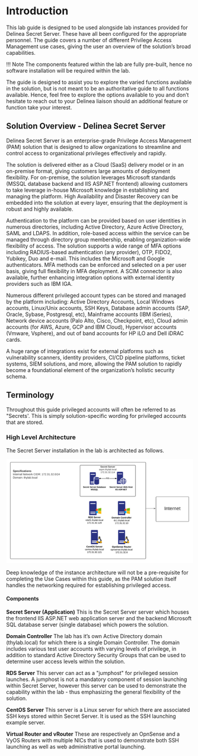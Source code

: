 # Introduction

This lab guide is designed to be used alongside lab instances provided for Delinea Secret Server. These have all been configured for the appropriate personnel. The guide covers a number of different Privilege Access Management use cases, giving the user an overview of the solution’s broad capabilities. 

!!! Note
    The components featured within the lab are fully pre-built, hence no software installation will be required within the lab.

The guide is designed to assist you to explore the varied functions available in the solution, but is not meant to be an authoritative guide to all functions available. Hence, feel free to explore the options available to you and don’t hesitate to reach out to your Delinea liaison should an additional feature or function take your interest. 

## Solution Overview - Delinea Secret Server
Delinea Secret Server is an enterprise-grade Privilege Access Management (PAM) solution that is designed to allow organizations to streamline and control access to organizational privileges effectively and rapidly. 

The solution is delivered either as a Cloud (SaaS) delivery model or in an on-premise format, giving customers large amounts of deployment flexibility. For on-premise, the solution leverages Microsoft standards (MSSQL database backend and IIS ASP.NET frontend) allowing customers to take leverage in-house Microsoft knowledge in establishing and managing the platform. High Availability and Disaster Recovery can be embedded into the solution at every layer, ensuring that the deployment is robust and highly available.

Authentication to the platform can be provided based on user identities in numerous directories, including Active Directory, Azure Active Directory, SAML and LDAPS. In addition, role-based access within the service can be managed through directory group membership, enabling organization-wide flexibility of access. The solution supports a wide range of MFA options including RADIUS-based authentication (any provider), OTP, FIDO2, Yubikey, Duo and e-mail. This includes the Microsoft and Google authenticators. MFA methods can be enforced and selected on a per user basis, giving full flexibility in MFA deployment. A SCIM connector is also available, further enhancing integration options with external identity providers such as IBM IGA. 

Numerous different privileged account types can be stored and managed by the platform including: Active Directory Accounts, Local Windows accounts, Linux/Unix accounts, SSH Keys, Database admin accounts (SAP, Oracle, Sybase, Postgresql, etc), Mainframe accounts (IBM  iSeries), Network device accounts (Palo Alto, Cisco, Checkpoint, etc), Cloud admin accounts (for AWS, Azure, GCP and IBM Cloud), Hypervisor accounts (Vmware, Vsphere), and out of band accounts for HP iLO and Dell iDRAC cards. 

A huge range of integrations exist for external platforms such as vulnerability scanners, identity providers, CI/CD pipeline platforms, ticket systems, SIEM solutions, and more, allowing the PAM solution to rapidly become a foundational element of the organization’s holistic security schema.

## Terminology
Throughout this guide privileged accounts will often be referred to as "Secrets'. This is simply solution-specific wording for privileged accounts that are stored.

### High Level Architecture
The Secret Server installation in the lab is architected as follows. 

![Architecture](images/lab000.png)

Deep knowledge of the instance architecture will not be a pre-requisite for completing the Use Cases within this guide, as the PAM solution itself handles the networking required for establishing privileged access.

 

#### Components

**Secret Server (Application)**
This is the Secret Server server which houses the frontend IIS ASP.NET web application server and the backend Microsoft SQL database server (single database) which powers the solution.

**Domain Controller**
The lab has it’s own Active Directory domain (thylab.local) for which there is a single Domain Controller. The domain includes various test user accounts with varying levels of privilege, in addition to standard Active Directory Security Groups that can be used to determine user access levels within the solution.

**RDS Server**
This server can act as a "jumphost" for privileged session launches. A jumphost is not a mandatory component of session launching within Secret Server, however this server can be used to demonstrate the capability within the lab - thus emphasizing the general flexibility of the solution.

**CentOS Server**
This server is a Linux server for which there are associated SSH keys stored within Secret Server. It is used as the SSH launching example server.

**Virtual Router and vRouter**
These are respectively an OpnSense and a VyOS Routers with multiple NICs that is used to demonstrate both SSH launching as well as web administrative portal launching. 